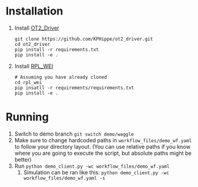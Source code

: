 # Installation 

1. Install [OT2_Driver](https://github.com/KPHippe/ot2_driver.git)

    ```
    git clone https://github.com/KPHippe/ot2_driver.git 
    cd ot2_driver 
    pip install -r requirements.txt 
    pip install -e . 
    ```
1. Install [RPL_WEI](https://github.com/AD-SDL/rpl_wei)
    ```
    # Assuming you have already cloned 
    cd rpl_wei 
    pip insatll -r requirements/requirements.txt
    pip install -e . 
    ```

# Running 
1. Switch to demo branch `git switch demo/waggle`
1. Make sure to change hardcoded paths in `workflow_files/demo_wf.yaml` to follow your directory layout. (You can use relative paths if you know where you are going to execute the script, but absolute paths might be better)
1. Run `python demo_client.py -wc workflow_files/demo_wf.yaml`
    1.  Simulation can be ran like this: `python demo_client.py -wc workflow_files/demo_wf.yaml -s`
